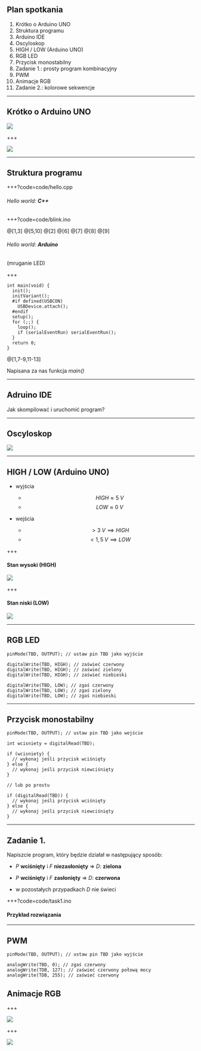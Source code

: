 ## Plan spotkania

1. Krótko o Arduino UNO
1. Struktura programu
1. Arduino IDE
1. Oscyloskop
1. HIGH / LOW (Arduino UNO)
1. RGB LED
1. Przycisk monostabilny
1. Zadanie 1.: prosty program kombinacyjny
1. PWM
1. Animacje RGB
1. Zadanie 2.: kolorowe sekwencje
---

## Krótko o Arduino UNO

![](img/uno_angle.jpg)

+++

![](img/uno.jpg)

---

## Struktura programu

+++?code=code/hello.cpp

###### Hello world: **C++**

+++?code=code/blink.ino

@[1,3]
@[5,10]
@[2]
@[6]
@[7]
@[8]
@[9]

###### Hello world: **Arduino**

(mruganie LED)

+++

```
int main(void) {
  init();
  initVariant();
  #if defined(USBCON)
    USBDevice.attach();
  #endif
  setup();
  for (;;) {
    loop();
    if (serialEventRun) serialEventRun();
  }
  return 0;
}
```

@[1,7-9,11-13]

Napisana za nas funkcja *main()*

---

## Adruino IDE

Jak skompilować i uruchomić program?

---

## Oscyloskop

![](img/dso_blink.png)

---

## HIGH / LOW (Arduino UNO)

* wyjścia
  * $$HIGH \approx 5\;V$$
  * $$LOW \approx 0\;V$$

* wejścia
  * $$ > 3\;V \implies HIGH$$
  * $$ < 1,5\;V \implies LOW$$

+++

#### Stan wysoki (HIGH)

![](img/dso_high.png)

+++

#### Stan niski (LOW)

![](img/dso_low.png)

---

## RGB LED

```
pinMode(TBD, OUTPUT); // ustaw pin TBD jako wyjście

digitalWrite(TBD, HIGH); // zaświeć czerwony
digitalWrite(TBD, HIGH); // zaświeć zielony
digitalWrite(TBD, HIGH); // zaświeć niebieski

digitalWrite(TBD, LOW); // zgaś czerwony
digitalWrite(TBD, LOW); // zgaś zielony
digitalWrite(TBD, LOW); // zgaś niebieski
```

---

## Przycisk monostabilny

```
pinMode(TBD, OUTPUT); // ustaw pin TBD jako wejście

int wcisniety = digitalRead(TBD);

if (wcisniety) {
  // wykonaj jeśli przycisk wciśnięty
} else {
  // wykonaj jeśli przycisk niewciśnięty
}

// lub po prostu

if (digitalRead(TBD)) {
  // wykonaj jeśli przycisk wciśnięty
} else {
  // wykonaj jeśli przycisk niewciśnięty
}
```

---

## Zadanie 1.

Napiszcie program, który będzie działał w następujący sposób:

* *P* **wciśnięty** i *F* **niezasłonięty** => *D*: **zielona**

* *P* **wciśnięty** i *F* **zasłonięty** => *D*: **czerwona**

* w pozostałych przypadkach *D* nie świeci

+++?code=code/task1.ino

#### Przykład rozwiązania

---

## PWM

```
pinMode(TBD, OUTPUT); // ustaw pin TBD jako wyjście

analogWrite(TBD, 0); // zgaś czerwony
analogWrite(TDB, 127); // zaświeć czerwony połową mocy
analogWrite(TDB, 255); // zaświeć czerwony
```

## Animacje RGB

+++

![](img/RGB_illumination.jpg)

+++

![](img/CIExy1931_sRGB_gamut_D65.png)
